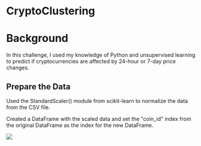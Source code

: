 # CryptoClustering
# Background

In this challenge, I used my knowledge of Python and unsupervised learning to predict if cryptocurrencies are affected by 24-hour or 7-day price changes.

## Prepare the Data

Used the StandardScaler() module from scikit-learn to normalize the data from the CSV file.

Created a DataFrame with the scaled data and set the "coin_id" index from the original DataFrame as the index for the new DataFrame.

![](CryptoClustering/ClusterPNG/Prepared.PNG)

